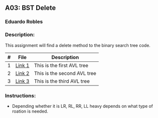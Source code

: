 ## A03: BST Delete
### Eduardo Robles
### Description: 

This assignment will find a delete method to the binary search tree code.

|  #  |  File  |  Description  |
| :---: | ---------------- | -------------------------------------------------- |
|  1  |  [Link 1](https://1drv.ms/b/c/14bb949ad3dc33ee/EezvZuof3iNDg-g0t6pELHQBibxlvKlBky7eFdD5Kd1gEw?e=4RnWHh)  |  This is the first AVL tree  |
|  2  |  [Link 2](https://1drv.ms/b/c/14bb949ad3dc33ee/EdqpYvKTvPNCmotrAJVfmCgBjLhm9TmRfllaOgef-JXvzA?e=oRY9nD)  |  This is the second AVL tree  |
|  3  |  [Link 3](https://1drv.ms/b/c/14bb949ad3dc33ee/EXHY4Qul7QVAp8PRkXFYIM0By6XLRzj2qrMlKrKfhRjVuQ?e=Cy0jkT)  |  This is the third AVL tree  |

### Instructions:

- Depending whether it is LR, RL, RR, LL heavy depends on what type of roation is needed.
